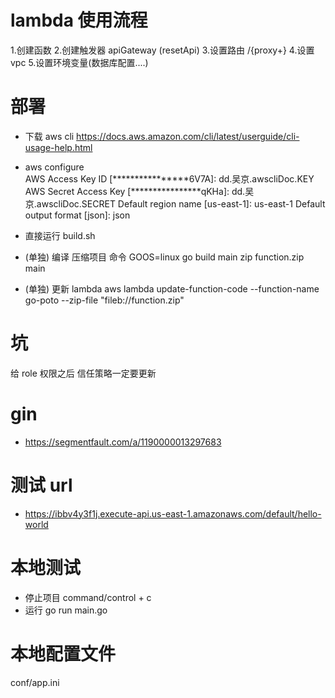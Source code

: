 # lambda 使用流程

1.创建函数 2.创建触发器 apiGateway (resetApi) 3.设置路由 /{proxy+} 4.设置 vpc 5.设置环境变量(数据库配置....)

# 部署

- 下载 aws cli
  https://docs.aws.amazon.com/cli/latest/userguide/cli-usage-help.html
- aws configure  
  AWS Access Key ID [****************6V7A]: dd.吴京.awscliDoc.KEY
  AWS Secret Access Key [****************qKHa]: dd.吴京.awscliDoc.SECRET
  Default region name [us-east-1]: us-east-1
  Default output format [json]: json
- 直接运行 build.sh

- (单独) 编译 压缩项目 命令
  GOOS=linux go build main
  zip function.zip main
- (单独) 更新 lambda
  aws lambda update-function-code --function-name go-poto --zip-file "fileb://function.zip"

# 坑

给 role 权限之后 信任策略一定要更新

# gin

- https://segmentfault.com/a/1190000013297683

# 测试 url

- https://ibbv4y3f1j.execute-api.us-east-1.amazonaws.com/default/hello-world

# 本地测试

- 停止项目 command/control + c
- 运行 go run main.go

# 本地配置文件

conf/app.ini
